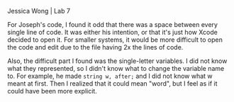 Jessica Wong | Lab 7

For Joseph's code, I found it odd that there was a space between every single line of code. 
It was either his intention, or that it's just how Xcode decided to open it.
For smaller systems, it would be more difficult to open the code and edit due to the file having 2x the lines of code.

Also, the difficult part I found was the single-letter variables. I did not know what they represented, so I didn't know what to change the variable name to. For example, he made 
```string w, after;``` 
and I did not know what w meant at first. Then I realized that it could mean "word", but I feel as if it could have been more explicit.

